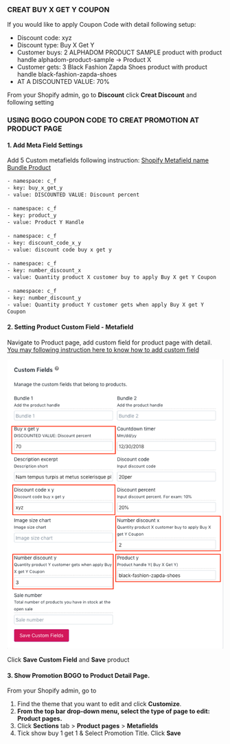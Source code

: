 ### CREAT BUY X GET Y COUPON

If you would like to apply Coupon Code with detail following setup:

- Discount code: xyz
- Discount type: Buy X Get Y
- Customer buys: 2 ALPHADOM PRODUCT SAMPLE product with product handle alphadom-product-sample -> Product X
- Customer gets: 3 Black Fashion Zapda Shoes product with product handle black-fashion-zapda-shoes
- AT A DISCOUNTED VALUE: 70%

From your Shopify admin, go to **Discount** click **Creat Discount** and following setting


### USING BOGO COUPON CODE TO CREAT PROMOTION AT PRODUCT PAGE

#### 1. Add Meta Field Settings
Add 5 Custom metafields following instruction: [Shopify Metafield name Bundle Product ](/shopify-metafield.md)

```
- namespace: c_f
- key: buy_x_get_y
- value: DISCOUNTED VALUE: Discount percent

- namespace: c_f
- key: product_y
- value: Product Y Handle

- namespace: c_f
- key: discount_code_x_y
- value: discount code buy x get y

- namespace: c_f
- key: number_discount_x
- value: Quantity product X customer buy to apply Buy X get Y Coupon

- namespace: c_f
- key: number_discount_y
- value: Quantity product Y customer gets when apply Buy X get Y Coupon

```
#### 2. Setting Product Custom Field - Metafield

Navigate to Product page, add custom field for product page with detail.
[You may following instruction here to know how to add custom field](/shopify-metafield.md)

![](/assets/product-bogo-metafield.png)

Click **Save Custom Field** and **Save** product

#### 3. Show Promotion BOGO to Product Detail Page.

From your Shopify admin, go to 

1. Find the theme that you want to edit and click **Customize**.
2. **From the top bar drop-down menu, select the type of page to edit: Product pages.**
3. Click **Sections** tab > **Product pages** > **Metafields**
4. Tick show buy 1 get 1 & Select Promotion Title. Click **Save**



